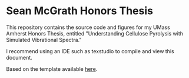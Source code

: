 # Sean McGrath Honors Thesis

This repository contains the source code and figures for my UMass Amherst Honors Thesis, entitled "Understanding Cellulose Pyrolysis with Simulated Vibrational Spectra."

I recommend using an IDE such as texstudio to compile and view this document.

Based on the template available [here](https://www.sharelatex.com/templates/thesis/harvard-phd).
